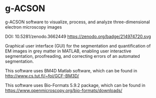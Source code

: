 # g-ACSON

g-ACSON software to visualize, process, and analyze three-dimensional electron microscopy images

DOI: 10.5281/zenodo.3662449
https://zenodo.org/badge/214974720.svg


Graphical user interface (GUI) for the segmentation and quantification of EM images in grey matter in MATLAB, enabling user interactive segmentation, proofreading, and correcting errors of an automated segmentation.

This software uses BM4D Matlab software, which can be found in http://www.cs.tut.fi/~foi/GCF-BM3D/

This software uses Bio-Formats 5.9.2 package, which can be found in https://www.openmicroscopy.org/bio-formats/downloads/
